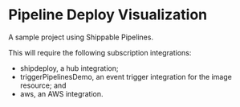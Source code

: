 # Pipeline Deploy Visualization
A sample project using Shippable Pipelines.

This will require the following subscription integrations:
 - shipdeploy, a hub integration;
 - triggerPipelinesDemo, an event trigger integration for the image resource; and
 - aws, an AWS integration.

